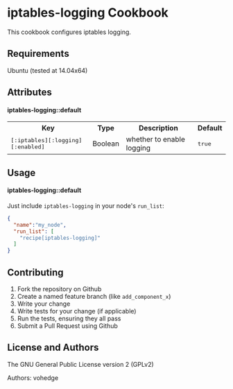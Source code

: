 iptables-logging Cookbook
==================================
This cookbook configures iptables logging.

Requirements
------------

Ubuntu (tested at 14.04x64)

Attributes
----------

#### iptables-logging::default
<table>
  <tr>
    <th>Key</th>
    <th>Type</th>
    <th>Description</th>
    <th>Default</th>
  </tr>
  <tr>
    <td><tt>[:iptables][:logging][:enabled]</tt></td>
    <td>Boolean</td>
    <td>whether to enable logging</td>
    <td><tt>true</tt></td>
  </tr>
</table>

Usage
-----
#### iptables-logging::default

Just include `iptables-logging` in your node's `run_list`:

```json
{
  "name":"my_node",
  "run_list": [
    "recipe[iptables-logging]"
  ]
}
```

Contributing
------------

1. Fork the repository on Github
2. Create a named feature branch (like `add_component_x`)
3. Write your change
4. Write tests for your change (if applicable)
5. Run the tests, ensuring they all pass
6. Submit a Pull Request using Github

License and Authors
-------------------
The GNU General Public License version 2 (GPLv2)

Authors: vohedge


